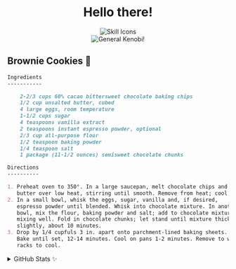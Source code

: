 <h1 align="center">Hello there!</h1>

<div align="center">
    <img src="https://skillicons.dev/icons?i=git,maven,gradle,linux,java,kotlin,python,latex,markdown" alt="Skill Icons" />
    <br>
    <img src="https://media1.tenor.com/m/h8ESfI_EBaQAAAAC/star-wars-general-grievous.gif" alt="General Kenobi!">
</div>

## Brownie Cookies 🍪

```md
Ingredients
-----------

    2-2/3 cups 60% cacao bittersweet chocolate baking chips
    1/2 cup unsalted butter, cubed
    4 large eggs, room temperature
    1-1/2 cups sugar
    4 teaspoons vanilla extract
    2 teaspoons instant espresso powder, optional
    2/3 cup all-purpose flour
    1/2 teaspoon baking powder
    1/4 teaspoon salt
    1 package (11-1/2 ounces) semisweet chocolate chunks

Directions
----------

1. Preheat oven to 350°. In a large saucepan, melt chocolate chips and
   butter over low heat, stirring until smooth. Remove from heat; cool until mixture is warm.
2. In a small bowl, whisk the eggs, sugar, vanilla and, if desired,
   espresso powder until blended. Whisk into chocolate mixture. In another
   bowl, mix the flour, baking powder and salt; add to chocolate mixture,
   mixing well. Fold in chocolate chunks; let stand until mixture thickens
   slightly, about 10 minutes.
3. Drop by 1/4 cupfuls 3 in. apart onto parchment-lined baking sheets.
   Bake until set, 12-14 minutes. Cool on pans 1-2 minutes. Remove to wire
   racks to cool.
```

<details>
    <summary>GitHub Stats ✨</summary>
    <p align="center">
        <img src="https://github-profile-summary-cards.vercel.app/api/cards/profile-details?username=Kiyotoko&theme=tokyonight" alt="Github Profile Summary">
        <img src="https://github-readme-stats.vercel.app/api/top-langs/?username=Kiyotoko&theme=tokyonight&layout=compact&langs_count=10" alt="Github Langs">
    </p>
</details>